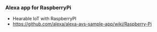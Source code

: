 ### Alexa app for RaspberryPi
 - Hearable IoT with RaspberryPI
 - https://github.com/alexa/alexa-avs-sample-app/wiki/Raspberry-Pi
 
